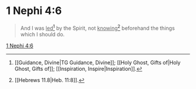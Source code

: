 # 1 Nephi 4:6

> And I was <u>led</u>[^a] by the Spirit, not <u>knowing</u>[^b] beforehand the things which I should do.

[1 Nephi 4:6](https://www.churchofjesuschrist.org/study/scriptures/bofm/1-ne/4?lang=eng&id=p6#p6)


[^a]: [[Guidance, Divine|TG Guidance, Divine]]; [[Holy Ghost, Gifts of|Holy Ghost, Gifts of]]; [[Inspiration, Inspire|Inspiration]].  
[^b]: [[Hebrews 11.8|Heb. 11:8]].  
